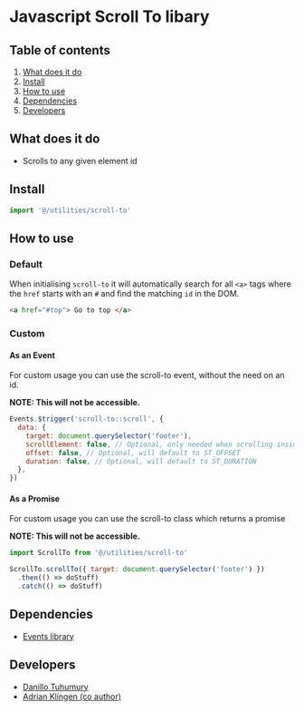 # Javascript Scroll To libary

## Table of contents

1. [What does it do](#markdown-header-what-does-it-do)
2. [Install](#markdown-header-install)
3. [How to use](#markdown-header-how-to-use)
4. [Dependencies](#markdown-header-dependencies)
5. [Developers](#markdown-header-developers)

## What does it do

- Scrolls to any given element id

## Install

```javascript
import '@/utilities/scroll-to'
```

## How to use

### Default

When initialising `scroll-to` it will automatically search for all `<a>` tags where the `href` starts with an `#` and find the matching `id` in the DOM.

```html
<a href="#top"> Go to top </a>
```

### Custom

#### As an Event

For custom usage you can use the scroll-to event, without the need on an id.

**NOTE: This will not be accessible.**

```javascript
Events.$trigger('scroll-to::scroll', {
  data: {
    target: document.querySelector('footer'),
    scrollElement: false, // Optional, only needed when scrolling inside an element
    offset: false, // Optional, will default to ST_OFFSET
    duration: false, // Optional, will default to ST_DURATION
  },
})
```

#### As a Promise

For custom usage you can use the scroll-to class which returns a promise

**NOTE: This will not be accessible.**

```javascript
import ScrollTo from '@/utilities/scroll-to'

ScrollTo.scrollTo({ target: document.querySelector('footer') })
  .then(() => doStuff)
  .catch(() => doStuff)
```

## Dependencies
- [Events library](/utilities/events/)

## Developers
- [Danillo Tuhumury](mailto:danillo.tuhumury@tamtam.nl)
- [Adrian Klingen (co author)](mailto:adrian.klingen@deptagency.com)

